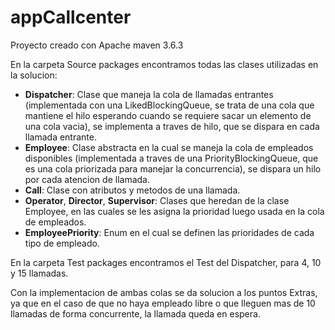 # appCallcenter

Proyecto creado con Apache maven 3.6.3 

En la carpeta Source packages encontramos todas las clases utilizadas en la solucion:
- **Dispatcher**: Clase que maneja la cola de llamadas entrantes (implementada con una LikedBlockingQueue, se trata de una cola que mantiene el hilo esperando cuando se requiere sacar un elemento de una cola vacia), se implementa a traves de hilo, que se dispara en cada llamada entrante.
- **Employee**: Clase abstracta en la cual se maneja la cola de empleados disponibles (implementada a traves de una PriorityBlockingQueue, que es una cola priorizada para manejar la concurrencia), se dispara un hilo por cada atencion de llamada.
- **Call**: Clase con atributos y metodos de una llamada.
- **Operator**, **Director**, **Supervisor**: Clases que heredan de la clase Employee, en las cuales se les asigna la prioridad luego usada en la cola de empleados.
- **EmployeePriority**: Enum en el cual se definen las prioridades de cada tipo de empleado.

En la carpeta Test packages encontramos el Test del Dispatcher, para 4, 10 y 15 llamadas.

Con la implementacion de ambas colas se da solucion a los puntos Extras, ya que en el caso de que no haya empleado libre o que lleguen mas de 10 llamadas de forma concurrente, la llamada queda en espera.